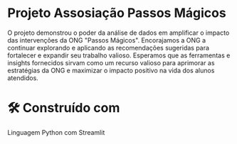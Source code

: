 # Projeto Assosiação Passos Mágicos

O projeto demonstrou o poder da análise de dados em amplificar o impacto das intervenções da ONG "Passos Mágicos". Encorajamos a ONG a continuar explorando e aplicando as recomendações sugeridas para fortalecer e expandir seu trabalho valioso. Esperamos que as ferramentas e insights fornecidos sirvam como um recurso valioso para aprimorar as estratégias da ONG e maximizar o impacto positivo na vida dos alunos atendidos.

<h1>🛠️ Construído com</h1>
Linguagem Python com Streamlit
